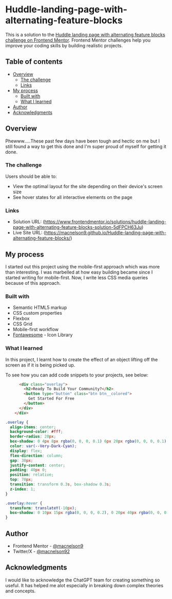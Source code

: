 # Huddle-landing-page-with-alternating-feature-blocks
This is a solution to the [Huddle landing page with alternating feature blocks challenge on Frontend Mentor](https://www.frontendmentor.io/challenges/huddle-landing-page-with-alternating-feature-blocks-5ca5f5981e82137ec91a5100). Frontend Mentor challenges help you improve your coding skills by building realistic projects.


## Table of contents

- [Overview](#overview)
  - [The challenge](#the-challenge)
  - [Links](#links)
- [My process](#my-process)
  - [Built with](#built-with)
  - [What I learned](#what-i-learned)
- [Author](#author)
- [Acknowledgments](#acknowledgments)

## Overview

Phewww.....These past few days have been tough and hectic on me but I still found a way to get this done and I'm super proud of myself for getting it done.

### The challenge

Users should be able to:

- View the optimal layout for the site depending on their device's screen size
- See hover states for all interactive elements on the page

### Links

- Solution URL: (https://www.frontendmentor.io/solutions/huddle-landing-page-with-alternating-feature-blocks-solution-5dFPCH63Ju)
- Live Site URL: (https://macnelson9.github.io/Huddle-landing-page-with-alternating-feature-blocks/)

## My process

I started out this project using the mobile-first approach which was more than interesting. I was marbelled at how easy building became since I started writing for mobile-first. Now, I write less CSS media queries because of this approach.

### Built with

- Semantic HTML5 markup
- CSS custom properties
- Flexbox
- CSS Grid
- Mobile-first workflow
- [Fontawesome](https://fontawesome.com/) - Icon Library

### What I learned

In this project, I learnt how to create the effect of an object lifting off the screen as if it is being picked up.

To see how you can add code snippets to your projects, see below:

```html
      <div class="overlay">
        <h2>Ready To Build Your Community?</h2>
        <button type="button" class="btn btn__colored">
          Get Started For Free
        </button>
      </div>
    </div>
```

```css
.overlay {
  align-items: center;
  background-color: #fff;
  border-radius: 20px;
  box-shadow: 0 4px 8px rgba(0, 0, 0, 0.1) 6px 20px rgba(0, 0, 0, 0.1);
  color: var(--Very-Dark-Cyan);
  display: flex;
  flex-direction: column;
  gap: 30px;
  justify-content: center;
  padding: 40px 0;
  position: relative;
  top: 70px;
  transition: transform 0.3s, box-shadow 0.3s;
  z-index: 1;
}

.overlay:hover {
  transform: translateY(-10px);
  box-shadow: 0 10px 15px rgba(0, 0, 0, 0.2), 0 20px 40px rgba(0, 0, 0, 0.2);
}
```

## Author

- Frontend Mentor - [@macnelson9](https://www.frontendmentor.io/profile/macnelson9)
- Twitter/X - [@macnelson92](https://www.x.com/macnelson92)

## Acknowledgments

I would like to acknowledge the ChatGPT team for creating something so useful. It has helped me alot especially in breaking down complex theories and concepts.
